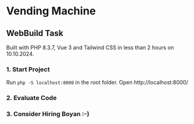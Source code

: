 # Vending Machine

## WebBuild Task

Built with PHP 8.3.7, Vue 3 and Tailwind CSS in less than 2 hours on 10.10.2024.

### 1. Start Project

Run `php -S localhost:8000` in the root folder.
Open http://localhost:8000/

### 2. Evaluate Code

### 3. Consider Hiring Boyan :-)